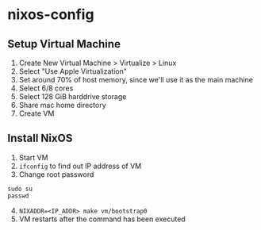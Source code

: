 # nixos-config

## Setup Virtual Machine
1. Create New Virtual Machine > Virtualize > Linux
2. Select "Use Apple Virtualization"
3. Set around 70% of host memory, since we'll use it as the main machine
4. Select 6/8 cores
5. Select 128 GiB harddrive storage
6. Share mac home directory
7. Create VM

## Install NixOS
1. Start VM
2. `ifconfig` to find out IP address of VM
3. Change root password
```
sudo su
passwd
```
4. `NIXADDR=<IP_ADDR> make vm/bootstrap0`
5. VM restarts after the command has been executed
